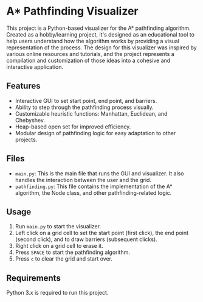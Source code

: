 # A* Pathfinding Visualizer

This project is a Python-based visualizer for the A* pathfinding algorithm. Created as a hobby/learning project, it's designed as an educational tool to help users understand how the algorithm works by providing a visual representation of the process. The design for this visualizer was inspired by various online resources and tutorials, and the project represents a compilation and customization of those ideas into a cohesive and interactive application.

## Features

- Interactive GUI to set start point, end point, and barriers.
- Ability to step through the pathfinding process visually.
- Customizable heuristic functions: Manhattan, Euclidean, and Chebyshev.
- Heap-based open set for improved efficiency.
- Modular design of pathfinding logic for easy adaptation to other projects.

## Files

- `main.py`: This is the main file that runs the GUI and visualizer. It also handles the interaction between the user and the grid.
- `pathfinding.py`: This file contains the implementation of the A* algorithm, the Node class, and other pathfinding-related logic.

## Usage

1. Run `main.py` to start the visualizer.
2. Left click on a grid cell to set the start point (first click), the end point (second click), and to draw barriers (subsequent clicks).
3. Right click on a grid cell to erase it.
4. Press `SPACE` to start the pathfinding algorithm.
5. Press `c` to clear the grid and start over.

## Requirements

Python 3.x is required to run this project.
